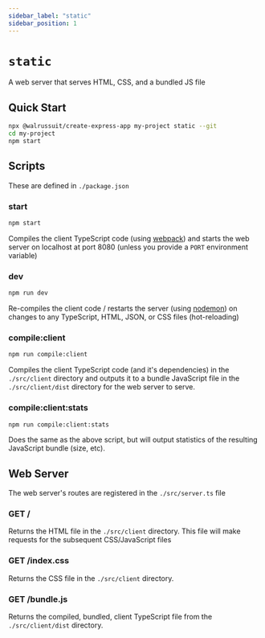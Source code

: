 ```yaml
---
sidebar_label: "static"
sidebar_position: 1
---
```

# `static`

A web server that serves HTML, CSS, and a bundled JS file

## Quick Start
```bash
npx @walrussuit/create-express-app my-project static --git
cd my-project
npm start
```

## Scripts
These are defined in `./package.json`

### start
```bash
npm start
```
Compiles the client TypeScript code (using [webpack](https://webpack.js.org/)) and starts the web server on localhost at port 8080 (unless you provide a `PORT` environment variable)

### dev
```bash
npm run dev
```
Re-compiles the client code / restarts the server (using [nodemon](https://nodemon.io/)) on changes to any TypeScript, HTML, JSON, or CSS files (hot-reloading)

### compile:client
```bash
npm run compile:client
```
Compiles the client TypeScript code (and it's dependencies) in the `./src/client` directory and outputs it to a bundle JavaScript file in the `./src/client/dist` directory for the web server to serve.

### compile:client:stats
```bash
npm run compile:client:stats
```
Does the same as the above script, but will output statistics of the resulting JavaScript bundle (size, etc).

## Web Server
The web server's routes are registered in the `./src/server.ts` file

### GET /
Returns the HTML file in the `./src/client` directory. This file will make requests for the subsequent CSS/JavaScript files

### GET /index.css
Returns the CSS file in the `./src/client` directory.

### GET /bundle.js
Returns the compiled, bundled, client TypeScript file from the `./src/client/dist` directory.